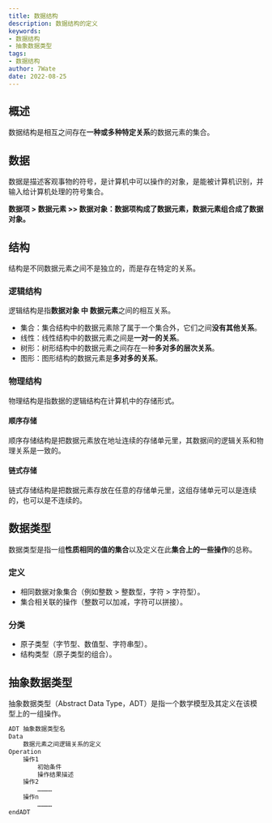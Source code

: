 ```yaml
---
title: 数据结构
description: 数据结构的定义
keywords:
- 数据结构
- 抽象数据类型
tags:
- 数据结构
author: 7Wate
date: 2022-08-25
---
```

## 概述
数据结构是相互之间存在**一种或多种特定关系**的数据元素的集合。
## 数据
数据是描述客观事物的符号，是计算机中可以操作的对象，是能被计算机识别，并输入给计算机处理的符号集合。

**数据项 > 数据元素 >> 数据对象：数据项构成了数据元素，数据元素组合成了数据对象。**

## 结构
结构是不同数据元素之间不是独立的，而是存在特定的关系。
### 逻辑结构
逻辑结构是指**数据对象 中 数据元素**之间的相互关系。

- 集合：集合结构中的数据元素除了属于一个集合外，它们之间**没有其他关系**。
- 线性：线性结构中的数据元素之间是**一对一的关系**。
- 树形：树形结构中的数据元素之间存在一种**多对多的层次关系**。
- 图形：图形结构的数据元素是**多对多的关系**。

### 物理结构

物理结构是指数据的逻辑结构在计算机中的存储形式。

#### 顺序存储

顺序存储结构是把数据元素放在地址连续的存储单元里，其数据间的逻辑关系和物理关系是一致的。

#### 链式存储

链式存储结构是把数据元素存放在任意的存储单元里，这组存储单元可以是连续的，也可以是不连续的。

## 数据类型

数据类型是指一组**性质相同的值的集合**以及定义在此**集合上的一些操作**的总称。

### 定义

- 相同数据对象集合（例如整数 > 整数型，字符 > 字符型）。
- 集合相关联的操作（整数可以加减，字符可以拼接）。

### 分类

- 原子类型（字节型、数值型、字符串型）。
- 结构类型（原子类型的组合）。

## 抽象数据类型

抽象数据类型（Abstract Data Type，ADT）是指一个数学模型及其定义在该模型上的一组操作。

```markdown
ADT 抽象数据类型名
Data
	数据元素之间逻辑关系的定义
Operation
	操作1
		初始条件
		操作结果描述
	操作2
		…………
	操作n
		…………
endADT
```

